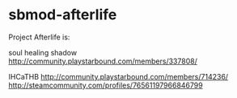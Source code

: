 # sbmod-afterlife

Project Afterlife is:

soul healing shadow http://community.playstarbound.com/members/337808/

IHCaTHB http://community.playstarbound.com/members/714236/ http://steamcommunity.com/profiles/76561197966846799
